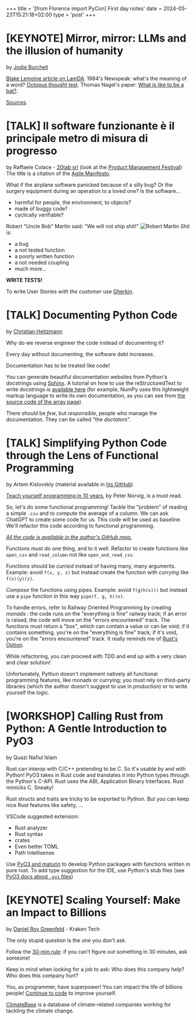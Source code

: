 +++
title = '[from Florence import PyCon] First day notes'
date = 2024-05-23T15:21:18+02:00
type = 'post'
+++

# [KEYNOTE] Mirror, mirror: LLMs and the illusion of humanity
by [Jodie Burchell](https://t-redactyl.io/)

[Blake Lemoine article on LamDA](https://cajundiscordian.medium.com/is-lamda-sentient-an-interview-ea64d916d917).
1984's Newspeak: what's the meaning of a word?
[Octopus thought test](https://julianmichael.org/blog/2020/07/23/to-dissect-an-octopus.html).
Thomas Nagel's paper: [What is like to be a bat?](https://www.sas.upenn.edu/~cavitch/pdf-library/Nagel_Bat.pdf).

[Sources](https://gist.github.com/t-redactyl/dbc833c728269fef6017ab6ad4536c0e).

# [TALK] Il software funzionante è il principale metro di misura di progresso
by Raffaele Colace - [20tab srl](https://www.20tab.com/) (look at the [Product Management Festival](https://productmanagementfestival.com/))
The title is a citation of the [Agile Manifesto](https://agilemanifesto.org/).

What if the airplane software panicked because of a silly bug? Or the surgery equipment during an operation to a loved one?
Is the software...
- harmful for people, the environment, to objects?
- made of buggy code?
- cyclically verifiable? 

Robert "Uncle Bob" Martin said: "We will not ship shit!"
![Robert Martin ](https://external-content.duckduckgo.com/iu/?u=https%3A%2F%2Fdeveloperonfire.com%2Fassets%2Fimages%2FUncleBobMartin.jpg&f=1&nofb=1&ipt=e9e05c5c5a00bfe18ce60f554c7358e98fd5f7d56ceb47699eda875f8e38f28c&ipo=images)
*Shit* is:
- a bug
- a not tested function
- a poorly written function
- a not needed coupling
- much more...

**WRITE TESTS!**

To write User Stories *with the customer* use [Gherkin](https://cucumber.io/docs/gherkin/).

# [TALK] Documenting Python Code
by [Christian Heitzmann](https://www.simplexacode.ch/en/home-page/)

Why do we reverse engineer the code instead of documenting it?

Every day without documenting, the software debt increases.

Documentation has to be treated like code!

You can generate beautiful documentation websites from Python's docstrings using [Sphinx](https://www.sphinx-doc.org/en/master/). A tutorial on how to use the reStructuredText to write docstrings is [available here](https://devguide.python.org/documentation/markup/) (for example, NumPy uses this lightweight markup language to write its own documentation, as you can see from [the source code of the array page](https://github.com/numpy/numpy/blob/main/doc/source/user/basics.creation.rst?plain=1)).

There should be *few*, but *responsible*, people who manage the documentation. They can be called "the *doctators*".

# [TALK] Simplifying Python Code through the Lens of Functional Programming
by Artem Kislovskiy (material available in [his GitHub](https://github.com/Kislovskiy/talks))

[Teach yourself programming in 10 years](https://www.norvig.com/21-days.html), by Peter Norvig, is a must read.

So, let's do some functional programming! Tackle the "problem" of reading a simple `.csv` and to compute the average of a column.
We can ask ChatGPT to create some code for us. This code will be used as baseline. We'll refactor this code according to functional programming.

[*All the code is available in the author's GitHub repo.*](https://github.com/Kislovskiy/talks)

Functions must do one thing, and to it well. Refactor to create functions like `open_csv` and `read_column` not like `open_and_read_csv`.

Functions should be *curried* instead of having many, many arguments.
Example: avoid `f(x, y, z)` but instead create the function with *currying* like `f(x)(y)(z)`. 

*Compose*  the functions using pipes.
Example: avoid `f(g(h(x)))` but instead use a `pipe` function in this way `pipe(f, g, h)(x)`.

To handle errors, refer to Railway Oriented Programming by creating *monads* : the code runs on the "everything is fine" railway track; if an error is raised, the code will move on the "errors encountered" track. The functions must return a "box", which can contain a value or can be void; if it contains something, you're on the "everything is fine" track; if it's void, you're on the "errors encountered" track.
It really reminds me of [Rust's Option](https://doc.rust-lang.org/std/option/).

While refactoring, you can proceed with TDD and end up with a very clean and clear solution!

Unfortunately, Python doesn't implement natively all functional programming features, like monads or currying; you must rely on third-party libraries (which the author doesn't suggest to use in production) or to write yourself the logic.


# [WORKSHOP] Calling Rust from Python: A Gentle Introduction to PyO3
by Quazi Nafiul Islam

Rust can interop with C/C++ pretending to be C. So it's usable by and with Python!
PyO3 takes in Rust code and translates it into Python types through the Python's C-API.
Rust uses the ABI, Application Binary Interfaces. Rust mimicks C. Sneaky!

Rust structs and traits are tricky to be exported to Python.
But you can keep nice Rust features like safety, ...

VSCode suggested extension: 
- Rust analyzer
- Rust syntax
- crates
- Even better TOML
- Path Intellisense

Use [PyO3 and maturin](https://github.com/PyO3) to develop Python packages with functions written in pure rust.
To add type suggestion for the IDE, use Python's stub files (see [PyO3 docs about `.pyi` files](https://pyo3.rs/v0.16.4/python_typing_hints.html))


# [KEYNOTE] Scaling Yourself: Make an Impact to Billions
by [Daniel Roy Greenfeld](https://daniel.feldroy.com/) - Kraken Tech

The only stupid question is the one you don't ask.

Follow the [30-min rule](https://daniel.feldroy.com/posts/thirty-minute-rule): if you can't figure out something in 30 minutes, ask someone!

Keep in mind when looking for a job to ask: Who does this company help? Who does this company hurt?

You, as programmer, have superpower! You can impact the life of billions people!
[Continue to code](https://daniel.feldroy.com/posts/code-code-code) to improve yourself.

[ClimateBase](https://climatebase.org/) is a database of climate-related companies working for tackling the climate change.
